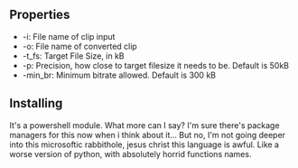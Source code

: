 ## Properties
* -i: File name of clip input
* -o: File name of converted clip
* -t_fs: Target File Size, in kB
* -p: Precision, how close to target filesize it needs to be. Default is 50kB
* -min_br: Minimum bitrate allowed. Default is 300 kB

## Installing
It's a powershell module. What more can I say? I'm sure there's package managers for this now when i think about it... But no, I'm not going deeper into this microsoftic rabbithole, jesus christ this language is awful. Like a worse version of python, with absolutely horrid functions names. 